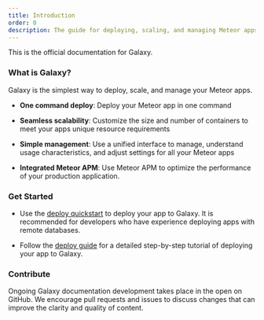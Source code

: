 ```yaml
---
title: Introduction
order: 0
description: The guide for deploying, scaling, and managing Meteor apps on Galaxy
---
```


This is the official documentation for Galaxy.

<h3 id="what-is">What is Galaxy?</h3>

Galaxy is the simplest way to deploy, scale, and manage your Meteor apps.

- **One command deploy**: Deploy your Meteor app in one command

- **Seamless scalability**: Customize the size and number of containers to meet your apps unique resource requirements

- **Simple management**: Use a unified interface to manage, understand usage characteristics, and adjust settings for all your Meteor apps

- **Integrated Meteor APM**: Use Meteor APM to optimize the performance of your production application.

<h3 id="quickstart">Get Started</h3>

- Use the [deploy quickstart](/deploy-quickstart.html) to deploy your app to Galaxy. It is recommended for developers who have experience deploying apps with remote databases.

- Follow the [deploy guide](/deploy-guide.html) for a detailed step-by-step tutorial of deploying your app to Galaxy.

<h3 id="contribute">Contribute</h3>

Ongoing Galaxy documentation development takes place in the open on GitHub. We encourage pull requests and issues to discuss changes that can improve the clarity and quality of content.
